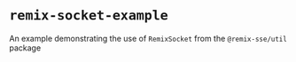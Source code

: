 # `remix-socket-example`

An example demonstrating the use of `RemixSocket` from the `@remix-sse/util` package
